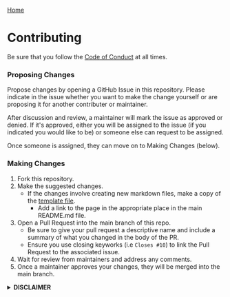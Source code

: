 [Home](/README.md)
# Contributing
Be sure that you follow the [Code of Conduct](https://morpheus636.com/code-of-conduct) at all times.

### Proposing Changes
Propose changes by opening a GitHub Issue in this repository. Please indicate in the issue whether you
want to make the change yourself or are proposing it for another contributer or maintainer.

After discussion and review, a maintainer will mark the issue as approved or denied. If it's approved,
either you will be assigned to the issue (if you indicated you would like to be) or someone else can
request to be assigned.

Once someone is assigned, they can move on to Making Changes (below).

### Making Changes
1. Fork this repository.
2. Make the suggested changes.
    - If the changes involve creating new markdown files, make a copy of
    the [template file](/contributing/template.md).
        - Add a link to the page in the appropriate place in the main README.md file.
3. Open a Pull Request into the main branch of this repo.
    - Be sure to give your pull request a descriptive name and include a
    summary of what you changed in the body of the PR. 
    - Ensure you use closing keyworks (i.e `Closes #10`) to link the Pull
    Request to the associated issue.
4. Wait for review from maintainers and address any comments.
5. Once a maintainer approves your changes, they will be merged into the
main branch.


<details>
<summary><b>DISCLAIMER</b></summary>
This repository and the resources within it are <b>COMPLETELY UNOFFICIAL</b> and not in any way endorsed
or supported by Framework. Your use of these guides and projects is <b>AT YOUR OWN RISK</b> and 
<b>MAY VOID YOUR WARRANTY.</b> We ask that you do not reach out to Framework support about problems related
to these resources, but you can feel free to reach out to the community maintainers via 
GitHub Discussions or Issues within this repository.
</details>

